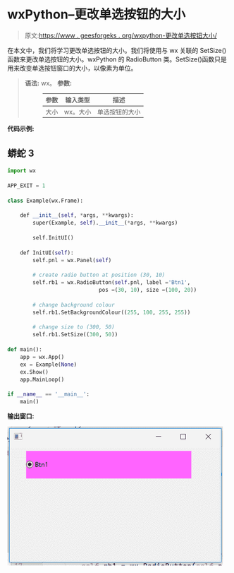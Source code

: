 # wxPython–更改单选按钮的大小

> 原文:[https://www . geesforgeks . org/wxpython-更改单选按钮大小/](https://www.geeksforgeeks.org/wxpython-change-size-of-radio-button/)

在本文中，我们将学习更改单选按钮的大小。我们将使用与 wx 关联的 SetSize()函数来更改单选按钮的大小。wxPython 的 RadioButton 类。SetSize()函数只是用来改变单选按钮窗口的大小，以像素为单位。

> **语法:** wx。
> **参数:**
> 
> <figure class="table">
> 
> | 参数 | 输入类型 | 描述 |
> | --- | --- | --- |
> | 大小 | wx。大小 | 单选按钮的大小 |
> 
> </figure>

**代码示例:**

## 蟒蛇 3

```py
import wx

APP_EXIT = 1

class Example(wx.Frame):

    def __init__(self, *args, **kwargs):
        super(Example, self).__init__(*args, **kwargs)

        self.InitUI()

    def InitUI(self):
        self.pnl = wx.Panel(self)

        # create radio button at position (30, 10)
        self.rb1 = wx.RadioButton(self.pnl, label ='Btn1',
                             pos =(30, 10), size =(100, 20))

        # change background colour
        self.rb1.SetBackgroundColour((255, 100, 255, 255))

        # change size to (300, 50)
        self.rb1.SetSize((300, 50))

def main():
    app = wx.App()
    ex = Example(None)
    ex.Show()
    app.MainLoop()

if __name__ == '__main__':
    main()
```

**输出窗口:**

![](img/9995ebc8d6c27fe7cccc8c1e6a1bed45.png)